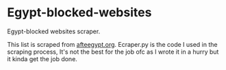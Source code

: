 # Egypt-blocked-websites
Egypt-blocked websites scraper. 

This list is scraped from [afteegypt.org](https://afteegypt.org/blocked-websites-list?lang=en). Ecraper.py is the code I used in the scraping process, It's not the best for the job ofc as I wrote it in a hurry but it kinda get the job done.
